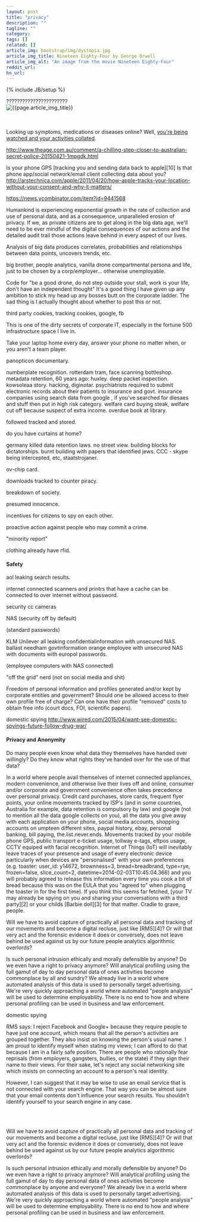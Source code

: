 ```yaml
---
layout: post
title: "privacy"
description: ""
tagline: ""
category: 
tags: []
related: []
article_img: bootstrap/img/dystopia.jpg
article_img_title: Nineteen Eighty-Four by George Orwell
article_img_alt: "An image from the movie Nineteen Eighty-Four"
reddit_url:
hn_url:
---
```

{% include JB/setup %}
<div class="intro">
  <div class="intro-txt">
    ???????????????????????
  </div>
<div class="intro-img-border">
<div class="intro-img-bevel">
<div class="intro-img">
<img class="article-image" alt="{{page.article_img_title}}" title="{{page.article_img_title}}" src="{{ASSET_PATH}}/{{page.article_img}}"/>
</div>
</div>
</div>
</div>
<br/>
<br/>


Looking up symptoms, medications or diseases online? Well, [you're being watched and your activities collated][9].

[9]:http://motherboard.vice.com/read/looking-up-symptoms-online-these-companies-are-collecting-your-data


http://www.theage.com.au/comment/a-chilling-step-closer-to-australian-secret-police-20150421-1mpgdk.html

Is your phone GPS [tracking you and sending data back to apple][10]
Is that phone app/social network/email client collecting data about you?
http://arstechnica.com/apple/2011/04/20/how-apple-tracks-your-location-without-your-consent-and-why-it-matters/

https://news.ycombinator.com/item?id=9441568


Humankind is experiencing exponential growth in the rate of collection and use of personal data, and as a consequence, unparalleled erosion of privacy. If we, as private citizens are to get along in the big data age, we'll need to be ever mindful of the digital consequences of our actions and the detailed audit trail those actions leave behind in every aspect of our lives.


Analysis of big data produces correlates, probabilities and relationships between data points, uncovers trends, etc. 

big brother, people analytics, vanilla drone compartmental persona and life, just to be chosen by a corp/employer... otherwise unemployable.

Code for "be a good drone, do not step outside your stall, work is your life, don't have an independent thought" It's a good thing I have given up any ambition to stick my head up any bosses butt on the corporate ladder. The sad thing is I actually thought about whether to post this or not.


third party cookies, tracking cookies, google, fb

This is one of the dirty secrets of corporate IT, especially in the fortune 500 infrastructure space I live in.

Take your laptop home every day, answer your phone no matter when, or you aren't a team player.

panopticon documentary.

numberplate recognition. rotterdam tram, face scanning bottleshop. metadata retention, 60 years ago: huxley. deep packet inspection. kowsoleaa story. hacking, diginotar. psychiatrists required to submit electronic records about their patients to insurance and govt. insurance companies using search data from google , if you've searched for diesaes and stuff then put in high risk category. welfare card buying steak, welfare cut off because suspect of extra income. overdue book at library.

followed tracked and stored.

do you have curtains at home?

germany killed data retention laws. no street view. building blocks for dictatorships. burnt building with papers that identified jews. CCC - skype being intercepted, etc, staatstrojaner.

ov-chip card.

downloads tracked to counter piracy.

breakdown of society.

presumed innocence.

incentives for citizens to spy on each other.

proactive action against people who may commit a crime.

"minority report"

clothing already have rfid.


#### Safety
aol leaking search results.

internet connected scanners and printrs that have a cache can be connected to over internet without password.

security cc cameras

NAS (security off by default)

(standard passwords)

KLM
Unilever all leaking confidentialinformation with unsecured NAS.
ballast needham
govtinformation
orange employee with unsecured NAS with documents with europol passwords.


(employee computers with NAS connected)


"off the grid" nerd (not on social media and shit)


Freedom of personal information and profiles generated and/or kept by corporate entities and government? Should one be allowed access to their own profile free of charge? Can one have their profile "removed" costs to obtain free info (court docs, FOI, scientific papers).

domestic spying
http://www.wired.com/2015/04/want-see-domestic-spyings-future-follow-drug-war/




#### Privacy and Anonymity
Do many people even know what data they themselves have handed over willingly? Do they know what rights they've handed over for the use of that data?

In a world where people avail themselves of internet connected appliances, modern convenience, and otherwise live their lives off and online, consumer and/or corporate and government convenience often takes precedence over personal privacy. Credit card purchases, store cards, frequent flyer points, your online movements tracked by ISP's (and in some countries, Australia for example, data retention is compulsory by law) and google (not to mention all the data google collects on you), all the data you give away with each application on your phone, social media accounts, shopping accounts on umpteen different sites, paypal history, ebay, personal banking, bill paying, the.list.never.ends. Movements tracked by your mobile phone GPS, public transport e-ticket usage, tollway e-tags, eftpos usage, CCTV equiped with facial recognition. Internet of Things (IoT) will inevitably leave traces of your presence and usage of every electronic device particularly when devices are "personalised" with your own preferences (e.g. toaster: user_id: y14672, brownness=3, bread=breadbrand, type=rye, frozen=false, slice_count=2, datetime=2014-02-03T10:45:04.366) and you will probably agreed to release this information every time you cook a bit of bread because this was on the EULA that you "agreed to" when plugging the toaster in for the first time). If you think this seems far fetched, [your TV may already be spying on you and sharing your conversations with a third party][2] or your childs [Barbie doll][3] for that matter. Cradle to grave, people.

Will we have to avoid capture of practically all personal data and tracking of our movements and become a digital recluse, just like [RMS][4]? Or will that very act and the forensic evidence it does or conversely, does not leave behind be used against us by our future people analytics algorithmic overlords?

Is such personal intrusion ethically and morally defensible by anyone? Do we even have a right to privacy anymore? Will analytical profiling using the full gamut of day to day personal data of ones activities become commonplace by all and sundry? We already live in a world where automated analysis of this data is used to personally target advertising. We're very quickly approaching a world where automated "people analysis" will be used to determine employability. There is no end to how and where personal profiling can be used in business and law enforcement.

domestic spying

RMS says: 
I reject Facebook and Google+ because they require people to have just one account, which means that all the person's activities are grouped together. They also insist on knowing the person's usual name. I am proud to identify myself when stating my views; I can afford to do that because I am in a fairly safe position. There are people who rationally fear reprisals (from employers, gangsters, bullies, or the state) if they sign their name to their views. For their sake, let's reject any social networking site which insists on connecting an account to a person's real identity.

However, I can suggest that it may be wise to use an email service that is not connected with your search engine. That way you can be almost sure that your email contents don't influence your search results. You shouldn't identify yourself to your search engine in any case.

<br/>
<br/>



Will we have to avoid capture of practically all personal data and tracking of our movements and become a digital recluse, just like [RMS][4]? Or will that very act and the forensic evidence it does or conversely, does not leave behind be used against us by our future people analytics algorithmic overlords?


Is such personal intrusion ethically and morally defensible by anyone? Do we even have a right to privacy anymore? Will analytical profiling using the full gamut of day to day personal data of ones activities become commonplace by anyone and everyone? We already live in a world where automated analysis of this data is used to personally target advertising. We're very quickly approaching a world where automated "people analysis" will be used to determine employability. There is no end to how and where personal profiling can be used in business and law enforcement.

